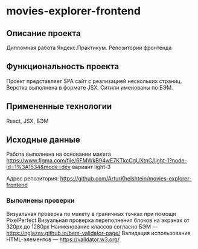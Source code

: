 # movies-explorer-frontend

## Описание проекта
Дипломная работа Яндекс.Практикум. Репозиторий фронтенда

## Функциональность проекта
Проект представляет SPA сайт с реализацией нескольких страниц. Верстка выполнена в формате JSX. Ситили именованы по БЭМ.

## Примененные технологии
React, JSX, БЭМ

## Исходные данные
Работа выполнена на основании макета https://www.figma.com/file/6FMWkB94wE7KTkcCgUXtnC/light-1?node-id=1%3A1534&mode=dev вариант light-3

Адрес репозитория: https://github.com/ArturKhelshtein/movies-explorer-frontend


### Выполнены проверки
Визуальная проверка по макету в граничных точках при помощи PixelPerfect
Визуальная проверка переполнения блоков на экранах от 320px до 1280px 
Наименование классов согласно БЭМ — https://nglazov.github.io/bem-validator-page/
Валидация использования HTML-элементов — https://validator.w3.org/